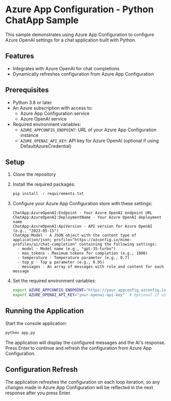 # Azure App Configuration - Python ChatApp Sample

This sample demonstrates using Azure App Configuration to configure Azure OpenAI settings for a chat application built with Python.

## Features

- Integrates with Azure OpenAI for chat completions
- Dynamically refreshes configuration from Azure App Configuration

## Prerequisites

- Python 3.8 or later
- An Azure subscription with access to:
  - Azure App Configuration service
  - Azure OpenAI service
- Required environment variables:
  - `AZURE_APPCONFIG_ENDPOINT`: URL of your Azure App Configuration instance
  - `AZURE_OPENAI_API_KEY`: API key for Azure OpenAI (optional if using DefaultAzureCredential)

## Setup

1. Clone the repository
2. Install the required packages:
   ```bash
   pip install -r requirements.txt
   ```
3. Configure your Azure App Configuration store with these settings:
   ```
   ChatApp:AzureOpenAI:Endpoint - Your Azure OpenAI endpoint URL
   ChatApp:AzureOpenAI:DeploymentName - Your Azure OpenAI deployment name
   ChatApp:AzureOpenAI:ApiVersion - API version for Azure OpenAI (e.g., "2023-05-15")
   ChatApp:Model - A JSON object with the content type of application/json; profile="https://azconfig.io/mime-profiles/ai/chat-completion" containing the following settings:
     - model - Model name (e.g., "gpt-35-turbo")
     - max_tokens - Maximum tokens for completion (e.g., 1000)
     - temperature - Temperature parameter (e.g., 0.7)
     - top_p - Top p parameter (e.g., 0.95)
     - messages - An array of messages with role and content for each message
   ```

4. Set the required environment variables:
   ```bash
   export AZURE_APPCONFIG_ENDPOINT="https://your-appconfig.azconfig.io"
   export AZURE_OPENAI_API_KEY="your-openai-api-key"  # Optional if using DefaultAzureCredential
   ```

## Running the Application

Start the console application:
```bash
python app.py
```

The application will display the configured messages and the AI's response. Press Enter to continue and refresh the configuration from Azure App Configuration.

## Configuration Refresh

The application refreshes the configuration on each loop iteration, so any changes made in Azure App Configuration will be reflected in the next response after you press Enter.